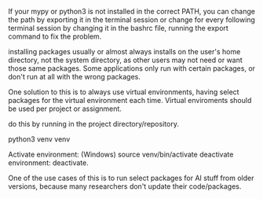 If your mypy or python3 is not installed in the correct PATH, you can change the path by exporting it in the terminal session or change for every following terminal session by changing it in the bashrc file, running the export command to fix the problem.

installing packages usually or almost always installs on the user's home directory, not the system directory, as other users may not need or want those same packages. Some applications only run with certain packages, or don't run at all with the wrong packages.

One solution to this is to always use virtual environments, having select packages for the virtual environment each time. Virtual enviroments should be used per project or assignment.

do this by running in the project directory/repository.

python3 venv venv

Activate environment: (Windows) source venv/bin/activate
deactivate environment: deactivate.

One of the use cases of this is to run select packages for AI stuff from older versions, because many researchers don't update their code/packages.